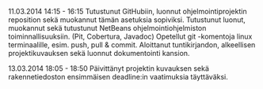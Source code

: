 11.03.2014
14:15 - 16:15
Tutustunut GitHubiin, luonnut ohjelmointiprojektin reposition sekä muokannut tämän asetuksia sopiviksi.
Tutustunut luonut, muokannut sekä tutustunut NetBeans ohjelmointiohjelmiston toiminnallisuuksiin. (Pit, Cobertura, Javadoc)
Opetellut git -komentoja linux terminaalille, esim. push, pull & commit.
Aloittanut tuntikirjandon, alkeellisen projektikuvauksen sekä luonnut dokumentointi kansion.

13.03.2014
18:05 - 18:50
Päivittänyt projektin kuvauksen sekä rakennetiedoston ensimmäisen deadline:in vaatimuksia täyttäväksi.



